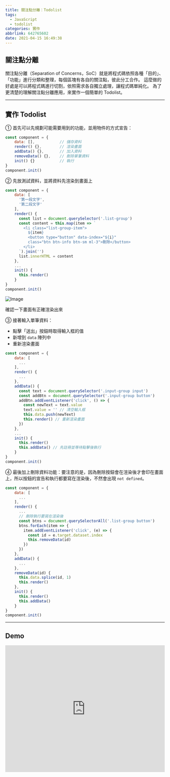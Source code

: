 ```yaml
---
title: 關注點分離：Todolist
tags:
  - JavaScript
  - todolist
categories: 實作
abbrlink: 642765602
date: 2021-04-15 16:49:38
---
```



## 關注點分離
關注點分離（Separation of Concerns，SoC）就是將程式碼依照各種「目的」、「功能」進行分類和整理，每個區塊有各自的關注點，彼此分工合作。
這麼做的好處是可以將程式碼進行切割，依照需求各自獨立處理，讓程式碼單純化。
為了更清楚的理解關注點分離應用，來實作一個簡單的 Todolist。
<!--more-->

---

## 實作 Todolist
① 首先可以先規劃可能需要用到的功能，並用物件的方式宣告：
```javascript
const component = {
    data: [],           // 儲存資料
    render() {},        // 渲染畫面
    addData() {},       // 加入資料
    removeData() {},    // 刪除單筆資料
    init() {}           // 執行
}
component.init()
```

② 先放測試資料，並將資料先渲染到畫面上
```javascript
const component = {
    data: [
      '第一段文字',
      '第二段文字'
    ],
    render() {
      const list = document.querySelector('.list-group')
      const content = this.map(item => `
        <li class="list-group-item">
          ${item}
          <button type="button" data-index="${i}"
          class="btn btn-info btn-sm ml-3">刪除</button>
        </li>
      `).join('')
      list.innerHTML = content
    },
    ...
    init() {
      this.render()
    }
}
component.init()
```

![Image](https://i.imgur.com/DCkpQbr.png?60)
<p class="desc">確認一下畫面有正確渲染出來</p>

③ 接著輸入單筆資料：
* 點擊「送出」按鈕時取得輸入框的值
* 新增到 `data` 陣列中
* 重新渲染畫面

```javascript
const component = {
    data: [
      ...
    ],
    render() {
      ...
    },
    addData() {
      const text = document.querySelector('.input-group input')
      const addBtn = document.querySelector('.input-group button')
      addBtn.addEventListener('click', () => {
        const newText = text.value
        text.value = '' // 清空輸入框
        this.data.push(newText)
        this.render() // 重新渲染畫面
      })
    },
    ...
    init() {
      this.render()
      this.addData() // 先註冊並等待點擊後執行
    }
}
component.init()
```

④ 最後加上刪除資料功能：要注意的是，因為刪除按鈕會在渲染後才會印在畫面上，所以按鈕的宣告和執行都要寫在渲染後，不然會出現 `not defined`。
```javascript
const component = {
    data: [
      ...
    ],
    render() {
      ...
      // 刪除執行要寫在渲染後
      const btns = document.querySelectorAll('.list-group button')
      btns.forEach(item => {
        item.addEventListener('click', (e) => {
          const id = e.target.dataset.index
          this.removeData(id)
        })
      })
    },
    addData() {
      ...
    },
    removeData(id) {
      this.data.splice(id, 1)
      this.render()
    },
    init() {
      this.render()
      this.addData()
    }
}
component.init()
```
---

## Demo
<iframe height="400" style="width: 100%;" scrolling="no" title="關注點分離：Todolist" src="https://codepen.io/ericadu/embed/XWpqwQr?height=400&theme-id=dark&default-tab=js,result" frameborder="no" loading="lazy" allowtransparency="true" allowfullscreen="true">
  See the Pen <a href='https://codepen.io/ericadu/pen/XWpqwQr'>關注點分離：Todolist</a> by Erica
  (<a href='https://codepen.io/ericadu'>@ericadu</a>) on <a href='https://codepen.io'>CodePen</a>.
</iframe>